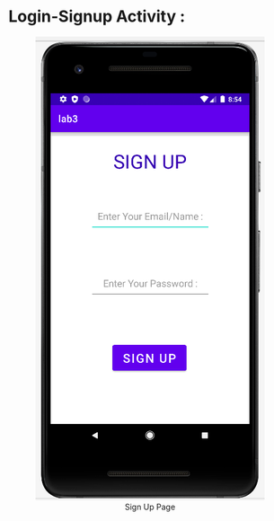 # Login-Signup Activity :


<figure align="center">
  <img src="https://github.com/Prajwal-YP/imageCache/blob/main/lab3a.png" alt="signup">
  <figcaption>Sign Up Page</figcaption>
</figure>
